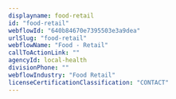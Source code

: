 ```yaml
---
displayname: food-retail
id: "food-retail"
webflowId: "640b84670e7395503e3a9dea"
urlSlug: "food-retail"
webflowName: "Food - Retail"
callToActionLink: ""
agencyId: local-health
divisionPhone: ""
webflowIndustry: "Food Retail"
licenseCertificationClassification: "CONTACT"
---
```

